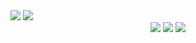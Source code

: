 <img src="https://capsule-render.vercel.app/api?type=waving&color=auto&height=200&section=header&text=Hyunwook Github!&fontSize=90" />

<img src="https://img.shields.io/badge/Spring Boot-#6DB33F?style=flat&logo=Spring Boot&logoColor=white"/>

<div align="center">
	<img src="https://img.shields.io/badge/Java-007396?style=flat&logo=Java&logoColor=white" />
	<img src="https://img.shields.io/badge/HTML5-E34F26?style=flat&logo=HTML5&logoColor=white" />
	<img src="https://img.shields.io/badge/CSS3-1572B6?style=flat&logo=CSS3&logoColor=white" />
</div>
